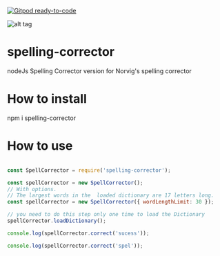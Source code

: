 [![Gitpod ready-to-code](https://img.shields.io/badge/Gitpod-ready--to--code-blue?logo=gitpod)](https://gitpod.io/#https://github.com/KhaledSami/spelling-corrector)

![alt tag](https://travis-ci.org/KhaledSami/spelling-corrector.svg?branch=master)
# spelling-corrector
nodeJs Spelling Corrector version for Norvig's spelling corrector

# How to install

npm i spelling-corrector

# How to use 
```javascript

const SpellCorrector = require('spelling-corrector');

const spellCorrector = new SpellCorrector();
// With options. 
// The largest words in the  loaded dictionary are 17 letters long.
const spellCorrector = new SpellCorrector({ wordLengthLimit: 30 });

// you need to do this step only one time to load the Dictionary
spellCorrector.loadDictionary();

console.log(spellCorrector.correct('sucess'));

console.log(spellCorrector.correct('spel'));
```
